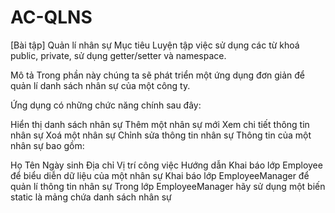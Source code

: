 # AC-QLNS

[Bài tập] Quản lí nhân sự
Mục tiêu
Luyện tập việc sử dụng các từ khoá public, private, sử dụng getter/setter và namespace.

Mô tả
Trong phần này chúng ta sẽ phát triển một ứng dụng đơn giản để quản lí danh sách nhân sự của một công ty.

Ứng dụng có những chức năng chính sau đây:

Hiển thị danh sách nhân sự
Thêm một nhân sự mới
Xem chi tiết thông tin nhân sự
Xoá một nhân sự
Chỉnh sửa thông tin nhân sự
Thông tin của một nhân sự bao gồm:

Họ
Tên
Ngày sinh
Địa chỉ
Vị trí công việc
Hướng dẫn
Khai báo lớp Employee để biểu diễn dữ liệu của một nhân sự
Khai báo lớp EmployeeManager để quản lí thông tin nhân sự
Trong lớp EmployeeManager hãy sử dụng một biến static là mảng chứa danh sách nhân sự
